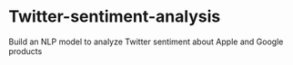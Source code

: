 # Twitter-sentiment-analysis
Build an NLP model to analyze Twitter sentiment about Apple and Google products
